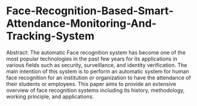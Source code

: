 # Face-Recognition-Based-Smart-Attendance-Monitoring-And-Tracking-System
Abstract: 
The automatic Face recognition system has become one of the most popular technologies in the past few years for its applications in various fields such as security, surveillance, and identity verification. The main intention of this system is to perform an automatic system for human face recognition for an institution or organization to have the attendance of their students or employees. This paper aims to provide an extensive overview of face recognition systems including its history, methodology, working principle, and applications. 


